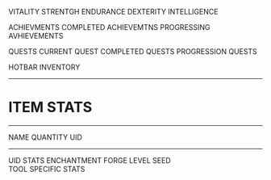 VITALITY
STRENTGH
ENDURANCE
DEXTERITY
INTELLIGENCE


ACHIEVMENTS
	COMPLETED ACHIEVEMTNS
	PROGRESSING AVHIEVEMENTS
	
QUESTS
	CURRENT QUEST
	COMPLETED QUESTS
	PROGRESSION QUESTS

HOTBAR
INVENTORY


---
# **ITEM STATS**

---
NAME
QUANTITY
UID


---
UID
STATS
	ENCHANTMENT
	FORGE
	LEVEL
	SEED  
	TOOL SPECIFIC STATS
	